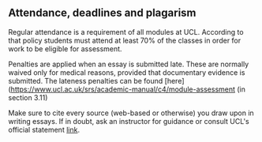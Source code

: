 

## Attendance, deadlines and plagarism

Regular attendance is a requirement of all modules at UCL. According to that policy students must attend at least 70% of the classes in order for work to be eligible for assessment.

Penalties are applied when an essay is submitted late. These are normally waived only for medical reasons, provided that documentary evidence is submitted. The lateness penalties can be found [here](https://www.ucl.ac.uk/srs/academic-manual/c4/module-assessment (in section 3.11)

Make sure to cite every source (web-based or otherwise) you draw upon in writing essays. If in doubt, ask an instructor for guidance or consult UCL's official statement [link](http://www.ucl.ac.uk/current-students/guidelines/plagiarism).


<!-- ## Email

Please use email *only* to set up a one-on-one meeting with me if office hours conflict with your schedule. Your message should include at least two times when you would like to meet and a brief (one-two sentence) description of the reason for the meeting. Email sent for another reason may not receive a reply. Please do not expect me to reply right away (I may not reply on time). If there is an emergency, talk to me later during class or office hours.

I strongly encourage you to ask questions about the syllabus, covered material, and assignments during class time or seminar discussions. Our conversations should take place in person rather than via email. Philosophy and intellectual community take root through conversation and not over email. We all stand to benefit from keeeping email to a minimum.

Think this is too cranky? Look here: [Email is destroying us all...](http://www.emailcharter.org/). And look here: [it really is](http://two.sentenc.es/). -->